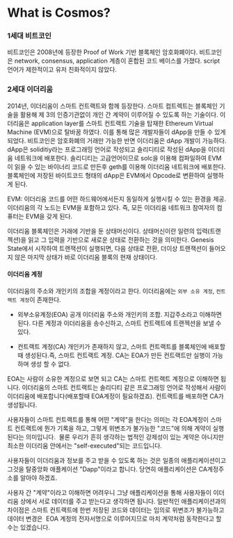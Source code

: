 # What is Cosmos?

### 1세대 비트코인

비트코인은 2008년에 등장한 Proof of Work 기반 블록체인 암호화폐이다. 비트코인은 network, consensus, application 계층이 혼합된 코드 베이스를 가졌다. script 언어가 제한적이고 유저 친화적이지 않았다.

### 2세대 이더리움

2014년, 이더리움이 스마트 컨트랙트와 함께 등장한다. 스마트 컴트렉트는 블록체인 기술을 활용해 제 3의 인증기관없이 개인 간 계약이 이루어질 수 있도록 하는 기술이다. 이더리움은 application layer를 스마트 컨트랙트 기술을 탑재한 Ethereum Virtual Machine (EVM)으로 탈바꿈 하였다. 이를 통해 많은 개발자들이 dApp을 만들 수 있게 되었다.
비트코인은 암호화폐의 거래만 가능한 반면 이더리움은 dApp 개발이 가능하다.
dApp은 soliditiy라는 프로그래밍 언어로 작성되고 솔리디티로 작성된 dApp을 이더리움 네트워크에 배포한다. 솔리디티는 고급언어이므로 solc을 이용해 컴파일하여 EVM이 읽을 수 있는 바이너리 코드로 만든후 geth를 이용해 이더리움 네트워크에 배포한다.
블록체인에 저장된 바이트코드 형태의 dApp은 EVM에서 Opcode로 변환하여 실행하게 된다.

EVM: 이더리움 코드를 어떤 하드웨어에서든지 동일하게 실행시킬 수 있는 환경을 제공. 이더리움의 각 노드는 EVM을 포함하고 있다. 즉, 모든 이더리움 네트워크 참여자의 컴퓨터는 EVM을 갖게 된다.

이더리움 블록체인은 거래에 기반을 둔 상태머신이다. 상태머신이란 일련의 입력(트랜젝션)을 읽고 그 입력을 기반으로 새로운 상태로 전환하는 것을 의미한다. Genesis State에서 시작하여 트랜잭션이 실행되면, 다음 상태로 전환, 더이상 트랜잭션이 들어오지 않은 마지막 상태가 바로 이더리움 블록의 현재 상태이다.

#### 이더리움 계정

이더리움의 주소와 개인키의 조합을 계정이라고 한다.
이더리움에는 `외부 소유 계정`, `컨트랙트 계정`이 존재한다.


- 외부소유계정(EOA)
공개 이더리움 주소와 개인키의 조합. 지갑주소라고 이해하면 된다.
다른 계정과 이더리움을 송수신하고, 스마트 컨트랙트에 트랜젝션을 보낼 수 있다. 

- 컨트랙트 계정(CA)
개인키가 존재하지 않고, 스마트 컨트랙트를 블록체인에 배포할 때 생성된다.즉, 스마트 컨트랙트 계정.
CA는 EOA가 만든 컨트랙트만 실행이 가능하며 생성 할 수 없다. 

EOA는 사람이 소유한 계정으로 보면 되고 CA는 스마트 컨트랙트 계정으로 이해하면 됩니다. 이더리움의 스마트 컨트랙트는 솔리디티 같은 프로그래밍 언어로 작성해서 사람이 이더리움에 배포합니다(배포할때 EOA계정이 필요하겠죠). 컨트랙트를 배포하면 CA가 생성됩니다.

사용자들이 스마트 컨트랙트를 통해 어떤 "계약"을 한다는 의미는 각 EOA계정이 스마트 컨트랙트에 뭔가 기록을 하고, 그렇게 위변조가 불가능한 "코드"에 의해 계약이 실행된다는 의미입니다.  물론 우리가 흔히 생각하는 법적인 강제성이 있는 계약은 아니지만 최소한 이더리움 안에서는 "self-executed"되는 코드입니다.

사용자들이 이더리움과 정보를 주고 받을 수 있도록 하는 것은 일종의 애플리케이션이고 그것을 탈중앙화 애플케이션 "Dapp"이라고 합니다. 당연히 애플리케이션은 CA계정주소를 알아야 하겠죠.

사용자 간 "계약"이라고 이해하면 어려우니 그냥 애플리케이션을 통해 사용자들이 이더리움 상에서 서로 데이터를 주고 받는다고 생각하면 됩니다. 일반적인 애플리케이션과의 차이점은 스마트 컨트랙트에 한번 저장된 코드와 데이터는 임의로 위변조가 불가능하고 데이터 변경은  EOA 계정의 전자서명으로 이루어지므로 마치 계약처럼 동작한다고 할 수는 있겠습니다.